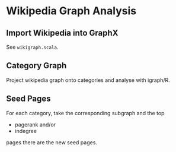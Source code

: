 # Wikipedia Graph Analysis

## Import Wikipedia into GraphX

See `wikigraph.scala`.

## Category Graph

Project wikipedia graph onto categories and analyse with igraph/R.

## Seed Pages

For each category, take the corresponding subgraph and the top

* pagerank and/or
* indegree

pages there are the new seed pages.

